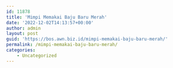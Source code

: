 ```yaml
---
id: 11878
title: 'Mimpi Memakai Baju Baru Merah'
date: '2022-12-02T14:13:57+00:00'
author: admin
layout: post
guid: 'https://bos.awn.biz.id/mimpi-memakai-baju-baru-merah/'
permalink: /mimpi-memakai-baju-baru-merah/
categories:
    - Uncategorized
---
```


